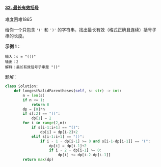 #### [32. 最长有效括号](https://leetcode.cn/problems/longest-valid-parentheses/)

难度困难1865

给你一个只包含 `'('` 和 `')'` 的字符串，找出最长有效（格式正确且连续）括号子串的长度。

 

**示例 1：**

```
输入：s = "(()"
输出：2
解释：最长有效括号子串是 "()"
```



题解：

```python
class Solution:
    def longestValidParentheses(self, s: str) -> int:
        n = len(s)
        if n <= 1:
            return 0
        dp = [0]*n
        if s[:2] == "()":
            dp[1] = 2
        for i in range(2,n):
            if s[i-1:i+1] == "()":
                dp[i] = dp[i-2]+2
            elif s[i-1:i+1] == "))":
                if i - 1 - dp[i-1] >= 0 and s[i-1-dp[i-1]] == "(":
                    dp[i] = dp[i-1]+2
                    if i - 2 - dp[i-1] >= 0:
                        dp[i] += dp[i-2-dp[i-1]]
        return max(dp)

```

